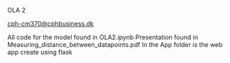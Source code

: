 OLA 2

cph-cm370@cphbusiness.dk

All code for the model found in OLA2.ipynb
Presentation found in Measuring_distance_between_datapoints.pdf
In the App folder is the web app create using flask
